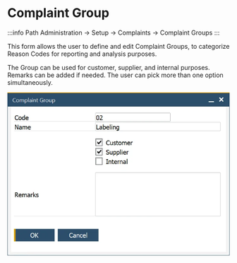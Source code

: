 # Complaint Group

:::info Path
Administration → Setup → Complaints → Complaint Groups
:::

This form allows the user to define and edit Complaint Groups, to categorize Reason Codes for reporting and analysis purposes.

The Group can be used for customer, supplier, and internal purposes. Remarks can be added if needed. The user can pick more than one option simultaneously.

![Complaint Group](./media/complaint-group.webp)
